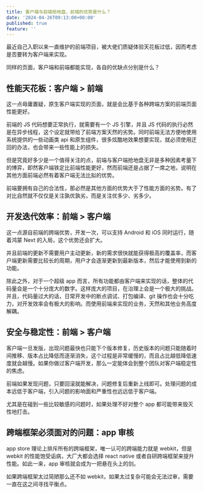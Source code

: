 ```yaml
---
title: 客户端与前端抢地盘，前端的优势是什么？
date: '2024-04-26T09:13:00+00:00'
published: true
feature: ''
---
```

最近自己入职以来一直维护的前端项目，被大佬们质疑体验天花板过低，因而考虑是否要转为客户端来实现。

同样的页面，客户端和前端都能实现，各自的优缺点分别是什么？

## 性能天花板：客户端 > 前端

这一点毋庸置疑，原生客户端实现的页面，就是会比基于各种跨端方案的前端页面性能更好。

前端的 JS 代码想要正常执行，就需要有一个 JS 引擎，并且 JS 代码的执行必然是在异步线程，这个设定就带给了前端方案天然的劣势。同时前端无法方便地使用系统提供的一些动画类 api 和原生组件，很多炫酷地效果想要实现，就必须使用迂回的办法，也会带来一些性能上的损失。

但是究竟好多少是一个值得关注的点，前端与客户端抢地盘无非是多种因素考量下的博弈，即然客户端铁定比前端性能更好，然而前端还是占据了一席之地，说明在其他方面前端必然有着客户端无法比拟的优势。

前端要拥有自己的合法性，那必然是其他方面的优势大于了性能方面的劣势。有了对比自然就不仅仅是关注孰优孰劣，而是关注优多少、劣多少。

## 开发迭代效率：前端 > 客户端

这一点源自前端的跨端优势，开发一次，可以支持 Android 和 iOS 同时运行，随着鸿蒙 Next 的入局，这个优势还会扩大。

并且前端的更新不需要用户主动更新，新的需求很快就能获得极高的覆盖率，而客户端更新需要比较长的周期，用户才会逐渐更新到最新版本，然后才能使用到新的功能。

除此之外，对于一个超级 app 而言，所有功能都由客户端来实现的话，整体的代码量会是一个十分庞大的数字。这样庞大的项目，在治理上会是一个极大的挑战。并且，代码量过大的话，日常开发中的断点调试、打包编译、git 操作也会十分吃力，对开发效率会有极大的影响。而使用前端来实现的业务，天然和其他业务高度解耦。

## 安全与稳定性：前端 > 客户端

客户端一旦发版，出现问题最快也只能下个版本修复，历史版本的问题只能随着时间推移、版本占比降低而逐渐消失，这个过程是非常缓慢的，而且占比越低降低速度就会越慢。如果你做过客户端开发，那么一定能体会到整个团队对客户端稳定性的焦虑。

前端如果发现问题，只要回滚就能解决，问题修复后重新上线即可。处理问题的成本远低于客户端，引入问题的影响面和严重性也远远低于客户端。

尤其是在碰到一些比较敏感的问题时，如果处理不好对整个 app 都可能带来毁灭性地打击。

## 跨端框架必须面对的问题：app 审核

app store 理论上排斥所有的跨端框架，唯一认可的跨端能力就是 webkit，但是 webkit 的性能饱受诟病，大厂大都会选择 react native 或者自研跨端框架来提升性能。如此一来，app 审核就会成为一把悬在头上的剑。

如果跨端框架太过简陋那么还不如 webkit，如果太过复杂可能会无法过审，需要一直在这之间寻找平衡点。

